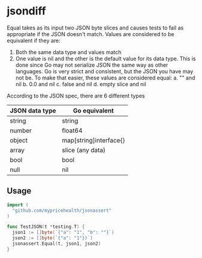 # jsondiff

Equal takes as its input two JSON byte slices and causes tests to fail as appropriate
if the JSON doesn't match. Values are considered to be equivalent if they are:
  1. Both the same data type and values match
  2. One value is nil and the other is the default value for its data type. This is done since Go may
     not serialize JSON the same way as other languages. Go is very strict and consistent, but the JSON
     you have may not be. To make that easier, these values are considered equal:
     	a. "" and nil
     	b. 0.0 and nil
     	c. false and nil
     	d. empty slice and nil

According to the JSON spec, there are 6 different types

| JSON data type | Go equivalent |
|----------------|------------------------|
| string         | string                 |
| number         | float64                |
| object         | map[string]interface{} | 
| array          | slice (any data)       |
| bool           | bool                   | 
| null           | nil                    |             
## Usage
```Go
import (
  "github.com/mypricehealth/jsonassert"
)

func TestJSON(t *testing.T) {
  json1 := []byte(`{"a": "1", "b": ""}`)
  json2 := []byte(`{"a": "1"})`)
  jsonassert.Equal(t, json1, json2)
}
```
